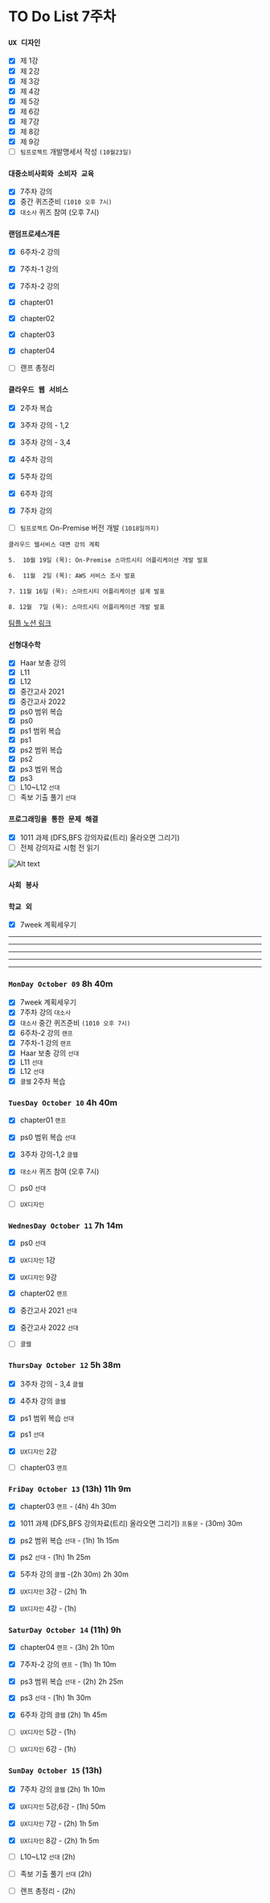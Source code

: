 # TO Do List 7주차

### `UX 디자인` 
- [x] 제 1강
- [x] 제 2강
- [x] 제 3강
- [x] 제 4강
- [x] 제 5강
- [x] 제 6강
- [x] 제 7강
- [x] 제 8강
- [x] 제 9강
- [ ] `팀프로젝트` 개발명세서 작성 `(10월23일)`

### `대중소비사회와 소비자 교육`
- [x] 7주차 강의
- [x] 중간 퀴즈준비 `(1010 오후 7시)`
- [x] `대소사` 퀴즈 참여 (오후 7시)

### `랜덤프로세스개론`
- [x] 6주차-2 강의 
- [x] 7주차-1 강의 
- [x] 7주차-2 강의
- [x] chapter01
- [x] chapter02
- [x] chapter03
- [x] chapter04
- [ ] 랜프 총정리


### `클라우드 웹 서비스`
- [x] 2주차 복습
- [x] 3주차 강의 - 1,2
- [x] 3주차 강의 - 3,4
- [x] 4주차 강의
- [x] 5주차 강의
- [x] 6주차 강의
- [x] 7주차 강의
- [ ] `팀프로젝트` On-Premise 버전 개발 `(1018일까지)`


```
클라우드 웹서비스 대면 강의 계획

5.  10월 19일 (목): On-Premise 스마트시티 어플리케이션 개발 발표

6.  11월  2일 (목): AWS 서비스 조사 발표

7. 11월 16일 (목): 스마트시티 어플리케이션 설계 발표

8. 12월  7일 (목): 스마트시티 어플리케이션 개발 발표
```
[팀플 노션 링크](https://www.notion.so/Cloud-Web-Service-Team-Project-cb7f98e2e37c43fd98b7937e0d5018c5)

### `선형대수학`
- [x] Haar 보충 강의
- [x] L11
- [x] L12
- [x] 중간고사 2021
- [x] 중간고사 2022
- [x] ps0 범위 복습
- [x] ps0
- [x] ps1 범위 복습
- [x] ps1
- [x] ps2 범위 복습
- [x] ps2
- [x] ps3 범위 복습
- [x] ps3
- [ ] L10~L12 `선대`
- [ ] 족보 기출 풀기 `선대`

### `프로그래밍을 통한 문제 해결`
- [x] 1011 과제 (DFS,BFS 강의자료(트리) 올라오면 그리기)
- [ ] 전체 강의자료 시험 전 읽기

![Alt text](%E1%84%91%E1%85%B3%E1%84%90%E1%85%A9%E1%86%BC%E1%84%86%E1%85%AE%E1%86%AB%E1%84%80%E1%85%A1%E1%86%BC%E1%84%8B%E1%85%B4%E1%84%80%E1%85%A8%E1%84%92%E1%85%AC%E1%86%A8%E1%84%89%E1%85%A5.png)

### `사회 봉사`


### `학교 외`
- [x] 7week 계획세우기

---
---
---
---
---

### `MonDay October 09` 8h 40m
- [x] 7week 계획세우기
- [x] 7주차 강의    `대소사`
- [x] `대소사` 중간 퀴즈준비 `(1010 오후 7시)`
- [x] 6주차-2 강의 `랜프`
- [x] 7주차-1 강의 `랜프`
- [x] Haar 보충 강의 `선대`
- [x] L11   `선대`
- [x] L12   `선대`
- [x] `클웹` 2주차 복습

### `TuesDay October 10` 4h 40m
- [x] chapter01 `랜프`
- [x] ps0 범위 복습 `선대`
- [x] 3주차 강의-1,2 `클웹`
- [x] `대소사` 퀴즈 참여 (오후 7시)

- [ ] ps0   `선대`
- [ ] `UX디자인`

### `WednesDay October 11` 7h 14m
- [x] ps0   `선대`
- [x] `UX디자인` 1강
- [x] `UX디자인` 9강
- [x] chapter02 `랜프`
- [x] 중간고사 2021 `선대`
- [x] 중간고사 2022 `선대`

- [ ] `클웹`

### `ThursDay October 12` 5h 38m
- [x] 3주차 강의 - 3,4  `클웹`
- [x] 4주차 강의    `클웹`
- [x] ps1 범위 복습 `선대`
- [x] ps1   `선대`
- [x] `UX디자인` 2강

- [ ] chapter03 `랜프`

### `FriDay October 13` (13h) 11h 9m
- [x] chapter03 `랜프` - (4h) 4h 30m 

- [x] 1011 과제 (DFS,BFS 강의자료(트리) 올라오면 그리기) `프통문` - (30m) 30m
- [x] ps2 범위 복습 `선대` - (1h) 1h 15m
- [x] ps2   `선대` - (1h) 1h 25m
- [x] 5주차 강의    `클웹`  -(2h 30m) 2h 30m
- [x] `UX디자인` 3강    - (2h) 1h
- [X] `UX디자인` 4강    - (1h) 

### `SaturDay October 14` (11h) 9h
- [x] chapter04 `랜프` - (3h) 2h 10m 
- [x] 7주차-2 강의 `랜프` - (1h) 1h 10m
- [x] ps3 범위 복습 `선대` - (2h) 2h 25m
- [x] ps3   `선대`  - (1h)  1h 30m
- [x] 6주차 강의    `클웹`  (2h)   1h 45m 

- [ ] `UX디자인` 5강    - (1h)
- [ ] `UX디자인` 6강    - (1h)

### `SunDay October 15` (13h)
- [x] 7주차 강의    `클웹` (2h) 1h 10m
- [x] `UX디자인` 5강,6강   - (1h) 50m
- [x] `UX디자인` 7강    - (2h) 1h 5m
- [x] `UX디자인` 8강    - (2h) 1h 5m
- [ ] L10~L12 `선대` (2h)
- [ ] 족보 기출 풀기 `선대` (2h)
- [ ] 랜프 총정리       - (2h)

